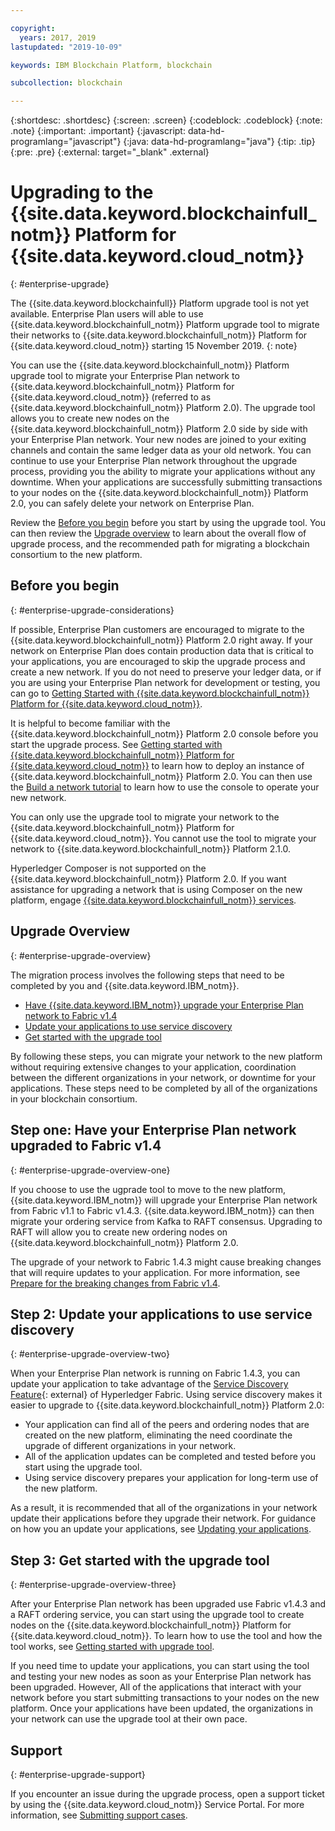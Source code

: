 ```yaml
---

copyright:
  years: 2017, 2019
lastupdated: "2019-10-09"

keywords: IBM Blockchain Platform, blockchain

subcollection: blockchain

---
```


{:shortdesc: .shortdesc}
{:screen: .screen}
{:codeblock: .codeblock}
{:note: .note}
{:important: .important}
{:javascript: data-hd-programlang="javascript"}
{:java: data-hd-programlang="java"}
{:tip: .tip}
{:pre: .pre}
{:external: target="_blank" .external}

# Upgrading to the {{site.data.keyword.blockchainfull_notm}} Platform for {{site.data.keyword.cloud_notm}}
{: #enterprise-upgrade}

The {{site.data.keyword.blockchainfull}} Platform upgrade tool is not yet available. Enterprise Plan users will able to use {{site.data.keyword.blockchainfull_notm}} Platform upgrade tool to migrate their networks to {{site.data.keyword.blockchainfull_notm}} Platform for {{site.data.keyword.cloud_notm}} starting 15 November 2019.
{: note}

You can use the {{site.data.keyword.blockchainfull_notm}} Platform upgrade tool to migrate your Enterprise Plan network to {{site.data.keyword.blockchainfull_notm}} Platform for {{site.data.keyword.cloud_notm}} (referred to as {{site.data.keyword.blockchainfull_notm}} Platform 2.0). The upgrade tool allows you to create new nodes on the {{site.data.keyword.blockchainfull_notm}} Platform 2.0 side by side with your Enterprise Plan network. Your new nodes are joined to your exiting channels and contain the same ledger data as your old network. You can continue to use your Enterprise Plan network throughout the upgrade process, providing you the ability to migrate your applications without any downtime. When your applications are successfully submitting transactions to your nodes on the {{site.data.keyword.blockchainfull_notm}} Platform 2.0, you can safely delete your network on Enterprise Plan.

Review the [Before you begin](#enterprise-upgrade-considerations) before you start by using the upgrade tool. You can then review the [Upgrade overview](#enterprise-upgrade-overview) to learn about the overall flow of upgrade process, and the recommended path for migrating a blockchain consortium to the new platform.

## Before you begin
{: #enterprise-upgrade-considerations}

If possible, Enterprise Plan customers are encouraged to migrate to the {{site.data.keyword.blockchainfull_notm}} Platform 2.0 right away. If your network on Enterprise Plan does contain production data that is critical to your applications, you are encouraged to skip the upgrade process and create a new network. If you do not need to preserve your ledger data, or if you are using your Enterprise Plan network for development or testing, you can go to [Getting Started with {{site.data.keyword.blockchainfull_notm}} Platform for {{site.data.keyword.cloud_notm}}](/docs/services/blockchain/reference?topic=blockchain-ibp-v2-deploy-iks#ibp-v2-deploy-iks).

It is helpful to become familiar with the {{site.data.keyword.blockchainfull_notm}} Platform 2.0 console before you start the upgrade process. See [Getting started with {{site.data.keyword.blockchainfull_notm}} Platform for {{site.data.keyword.cloud_notm}}](/docs/services/blockchain/reference?topic=blockchain-ibp-v2-deploy-iks#ibp-v2-deploy-iks) to learn how to deploy an instance of {{site.data.keyword.blockchainfull_notm}} Platform 2.0. You can then use the [Build a network tutorial](/docs/services/blockchain/reference?topic=blockchain-ibp-console-build-network#ibp-console-build-network) to learn how to use the console to operate your new network.

You can only use the upgrade tool to migrate your network to the {{site.data.keyword.blockchainfull_notm}} Platform for {{site.data.keyword.cloud_notm}}. You cannot use the tool to migrate your network to {{site.data.keyword.blockchainfull_notm}} Platform 2.1.0.

Hyperledger Composer is not supported on the {{site.data.keyword.blockchainfull_notm}} Platform 2.0. If you want assistance for upgrading a network that is using Composer on the new platform, engage [{{site.data.keyword.blockchainfull_notm}} services](https://www.ibm.com/blockchain/services).

## Upgrade Overview
{: #enterprise-upgrade-overview}

The migration process involves the following steps that need to be completed by you and {{site.data.keyword.IBM_notm}}.

- [Have {{site.data.keyword.IBM_notm}} upgrade your Enterprise Plan network to Fabric v1.4](#enterprise-upgrade-overview-one)
- [Update your applications to use service discovery](#enterprise-upgrade-overview-two)
- [Get started with the upgrade tool](#enterprise-upgrade-overview-three)

By following these steps, you can migrate your network to the new platform without requiring extensive changes to your application, coordination between the different organizations in your network, or downtime for your applications. These steps need to be completed by all of the organizations in your blockchain consortium.

## Step one: Have your Enterprise Plan network upgraded to Fabric v1.4
{: #enterprise-upgrade-overview-one}

If you choose to use the ugprade tool to move to the new platform, {{site.data.keyword.IBM_notm}} will upgrade your Enterprise Plan network from Fabric v1.1 to Fabric v1.4.3. {{site.data.keyword.IBM_notm}} can then migrate your ordering service from Kafka to RAFT consensus. Upgrading to RAFT will allow you to create new ordering nodes on {{site.data.keyword.blockchainfull_notm}} Platform 2.0.

The upgrade of your network to Fabric 1.4.3 might cause breaking changes that will require updates to your application. For more information, see [Prepare for the breaking changes from Fabric v1.4](/docs/services/blockchain/reference?topic=blockchain-enterprise-upgrade-applications#enterprise-upgrade-applications-one).

## Step 2: Update your applications to use service discovery
{: #enterprise-upgrade-overview-two}

When your Enterprise Plan network is running on Fabric 1.4.3, you can update your application to take advantage of the [Service Discovery Feature](https://hyperledger-fabric.readthedocs.io/en/release-1.4/discovery-overview.html){: external} of Hyperledger Fabric. Using service discovery makes it easier to upgrade to {{site.data.keyword.blockchainfull_notm}} Platform 2.0:
- Your application can find all of the peers and ordering nodes that are created on the new platform, eliminating the need coordinate the upgrade of different organizations in your network.
- All of the application updates can be completed and tested before you start using the upgrade tool.
- Using service discovery prepares your application for long-term use of the new platform.

As a result, it is recommended that all of the organizations in your network update their applications before they upgrade their network. For guidance on how you an update your applications, see [Updating your applications](/docs/services/blockchain/reference?topic=blockchain-enterprise-upgrade-applications#enterprise-upgrade-applications).

## Step 3: Get started with the upgrade tool
{: #enterprise-upgrade-overview-three}

After your Enterprise Plan network has been upgraded use Fabric v1.4.3 and a RAFT ordering service, you can start using the upgrade tool to create nodes on the {{site.data.keyword.blockchainfull_notm}} Platform for {{site.data.keyword.cloud_notm}}. To learn how to use the tool and how the tool works, see [Getting started with upgrade tool](/docs/services/blockchain/reference?topic=blockchain-enterprise-upgrade-tool#enterprise-upgrade-tool).

If you need time to update your applications, you can start using the tool and testing your new nodes as soon as your Enterprise Plan network has been upgraded. However, All of the applications that interact with your network before you start submitting transactions to your nodes on the new platform. Once your applications have been updated, the organizations in your network can use the upgrade tool at their own pace.

## Support
{: #enterprise-upgrade-support}

If you encounter an issue during the upgrade process, open a support ticket by using the {{site.data.keyword.cloud_notm}} Service Portal. For more information, see [Submitting support cases](/docs/services/blockchain?topic=blockchain-blockchain-support#blockchain-support-cases).
